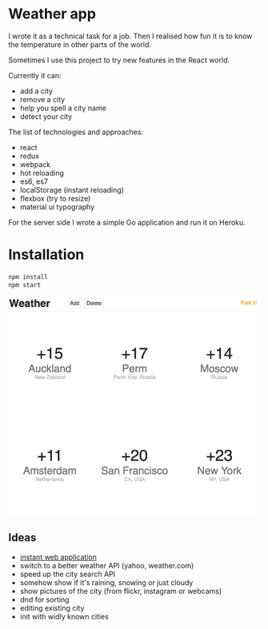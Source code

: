 # Weather app

I wrote it as a technical task for a job. Then I realised how fun it is to know the temperature in
other parts of the world.

Sometimes I use this project to try new features in the React world.

Currently it can:

  * add a city
  * remove a city
  * help you spell a city name
  * detect your city
  
The list of technologies and approaches:

  * react
  * redux
  * webpack
  * hot reloading
  * es6, es7
  * localStorage (instant reloading)
  * flexbox (try to resize)
  * material ui typography

For the server side I wrote a simple Go application and run it on Heroku.

# Installation

```
npm install
npm start
```

![screenshot](https://raw.githubusercontent.com/mrsln/weather/master/screenshot.png)

## Ideas ##

  * [instant web application](https://glebbahmutov.com/blog/instant-web-application/)
  * switch to a better weather API (yahoo, weather.com)
  * speed up the city search API
  * somehow show if it's raining, snowing or just cloudy
  * show pictures of the city (from flickr, instagram or webcams)
  * dnd for sorting
  * editing existing city
  * init with widly known cities